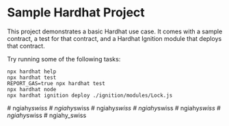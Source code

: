 # Sample Hardhat Project

This project demonstrates a basic Hardhat use case. It comes with a sample contract, a test for that contract, and a Hardhat Ignition module that deploys that contract.

Try running some of the following tasks:

```shell
npx hardhat help
npx hardhat test
REPORT_GAS=true npx hardhat test
npx hardhat node
npx hardhat ignition deploy ./ignition/modules/Lock.js
```
#   n g i a h y _ s w i s s  
 #   n g i a h y _ s w i s s  
 #   n g i a h y _ s w i s s  
 #   n g i a h y _ s w i s s  
 #   n g i a h y _ s w i s s  
 #   n g i a h y _ s w i s s  
 #   n g i a h y _ s w i s s  
 